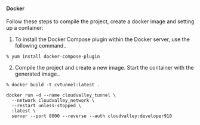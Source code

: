 #### Docker

Follow these steps to compile the project, create a docker image and setting up a container:

1. To install the Docker Compose plugin within the Docker server, use the following command..
```
% yum install docker-compose-plugin
```

2. Compile the project and create a new image. Start the container with the generated image..
```
% docker build -t cvtunnel:latest .
```

```
docker run -d --name cloudvalley_tunnel \
  --network cloudvalley_network \
  --restart unless-stopped \
  :latest \
  server --port 8000 --reverse --auth cloudvalley:developer910
```




